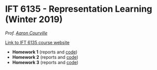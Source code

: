 # IFT 6135 - Representation Learning (Winter 2019)

*Prof. [Aaron Courville](https://mila.quebec/personne/aaron-courville/)*

[Link to IFT 6135 course website](https://sites.google.com/mila.quebec/ift6135)

* **Homework 1** (reports and [code](https://github.com/achehire/Deep_1_AC_AN_PW/tree/master/Assignment1))
* **Homework 2** (reports and [code](https://github.com/achehire/Deep_1_AC_AN_PW/tree/master/Assignment2))
* **Homework 3** (reports and [code](https://github.com/achehire/Deep_1_AC_AN_PW/tree/master/Assignment3))
